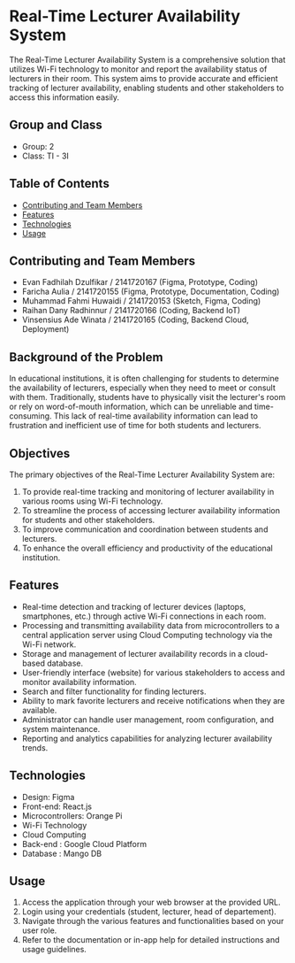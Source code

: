 # Real-Time Lecturer Availability System

The Real-Time Lecturer Availability System is a comprehensive solution that utilizes Wi-Fi technology to monitor and report the availability status of lecturers in their room. This system aims to provide accurate and efficient tracking of lecturer availability, enabling students and other stakeholders to access this information easily.

## Group and Class
- Group: 2
- Class: TI - 3I

## Table of Contents
- [Contributing and Team Members](#contributing-and-team-members)
- [Features](#features)
- [Technologies](#technologies)
- [Usage](#usage)


## Contributing and Team Members

- Evan Fadhilah Dzulfikar / 2141720167 (Figma, Prototype, Coding)
- Faricha Aulia / 2141720155 (Figma, Prototype, Documentation, Coding)
- Muhammad Fahmi Huwaidi / 2141720153 (Sketch, Figma, Coding)
- Raihan Dany Radhinnur / 2141720166 (Coding, Backend IoT)
- Vinsensius Ade Winata / 2141720165 (Coding, Backend Cloud, Deployment)

## Background of the Problem

In educational institutions, it is often challenging for students to determine the availability of lecturers, especially when they need to meet or consult with them. Traditionally, students have to physically visit the lecturer's room or rely on word-of-mouth information, which can be unreliable and time-consuming. This lack of real-time availability information can lead to frustration and inefficient use of time for both students and lecturers.

## Objectives

The primary objectives of the Real-Time Lecturer Availability System are:

1. To provide real-time tracking and monitoring of lecturer availability in various rooms using Wi-Fi technology.
2. To streamline the process of accessing lecturer availability information for students and other stakeholders.
3. To improve communication and coordination between students and lecturers.
4. To enhance the overall efficiency and productivity of the educational institution.


## Features

- Real-time detection and tracking of lecturer devices (laptops, smartphones, etc.) through active Wi-Fi connections in each room.
- Processing and transmitting availability data from microcontrollers to a central application server using Cloud Computing technology via the Wi-Fi network.
- Storage and management of lecturer availability records in a cloud-based database.
- User-friendly interface (website) for various stakeholders to access and monitor availability information.
- Search and filter functionality for finding lecturers.
- Ability to mark favorite lecturers and receive notifications when they are available.
- Administrator can handle user management, room configuration, and system maintenance.
- Reporting and analytics capabilities for analyzing lecturer availability trends.

## Technologies

- Design: Figma
- Front-end: React.js
- Microcontrollers: Orange Pi
- Wi-Fi Technology
- Cloud Computing
- Back-end : Google Cloud Platform
- Database : Mango DB

## Usage

1. Access the application through your web browser at the provided URL.
2. Login using your credentials (student, lecturer, head of departement).
3. Navigate through the various features and functionalities based on your user role.
4. Refer to the documentation or in-app help for detailed instructions and usage guidelines.
